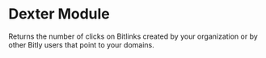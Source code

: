 # Dexter Module
Returns the number of clicks on Bitlinks created by your organization or by other Bitly users that point to your domains.